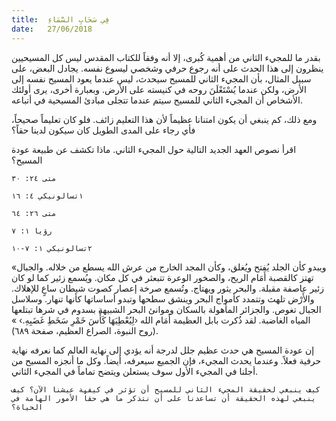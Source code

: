```yaml
---
title:  فِي سَحَابِ السَّمَاءِ
date:   27/06/2018
---
```


بقدر ما للمجيء الثاني من أهمية كُبرى، إلا أنه وفقاً للكتاب المقدس ليس كل المسيحيين ينظرون إلى هذا الحدث على أنه رجوع حرفي وشخصي ليسوع نفسه. يجادل البعض، على سبيل المثال، بأن المجيء الثاني للمسيح سيحدث، ليس عندما يعود المسيح نفسه إلى الأرض، ولكن عندما يُسْتَعْلَنَ روحه في كنيسته على الأرض. وبعبارة أخرى، يرى أولئك الأشخاص أن المجيء الثاني للمسيح سيتم عندما تتجلى مبادئ المسيحية في أتباعه.

ومع ذلك، كم ينبغي أن يكون امتنانا عظيماً لأن هذا التعليم زائف. فلو كان تعليماً صحيحاً، فأي رجاء على المدى الطويل كان سيكون لدينا حقاً؟

اقرأ نصوص العهد الجديد التالية حول المجيء الثاني. ماذا تكشف عن طبيعة عودة المسيح؟

`متى ٢٤: ٣٠`

`١تسالونيكي ٤: ١٦`

`متى ٢٦: ٦٤`

`رؤيا ١: ٧`

`٢تسالونيكي ١: ٧-١٠`

«ويبدو كأن الجلد يُفتح ويُغلق، وكأن المجد الخارج من عرش الله يسطع من خلاله. والجبال تهتز كالقصبة أَمَام الريح، والصخور الوعرة تتبعثر في كل مكان. ويُسمع زئير كما لو كان زئير عاصفة مقبلة. والبحر يثور ويهتاج. وتُسمع صرخة إعصار كصوت شيطان ساعٍ للإهلاك. والأَرْض تلهث وتتمدد كأمواج البحر وينشق سطحها وتبدو أساساتها كأنها تنهار. وسلاسل الجبال تغوص. والجزائر المأهولة بالسكان وموانئ البحر الشبيهة بسدوم في شرها تبتلعها المياه الغاضبة. لقد ذُكرت بابل العظيمة أَمَام الله ‹لِيُعْطِيَهَا كَأْسَ خَمْرِ سَخَطِ غَضَبِهِ.› » (روح النبوة، الصراع العظيم، صفحة ٦٨٩).

إن عودة المسيح هي حدث عظيم جلل لدرجة أنه يؤدي إلى نهاية العالم كما نعرفه نهاية حرفية فعلاً. وعندما يحدث المجيء، فإن الجميع سيعرفه، أيضاً. وكل ما أنجزه المسيح من أجلنا في المجيء الأول سوف يستعلن ويتضح تماماً في المجيء الثاني.

`كيف ينبغي لحقيقة المجيء الثاني للمسيح أن تؤثر في كيفية عيشنا الآن؟ كيف ينبغي لهذه الحقيقة أن تساعدنا على أن نتذكر ما هي حقاً الأمور الهامة في الحياة؟`